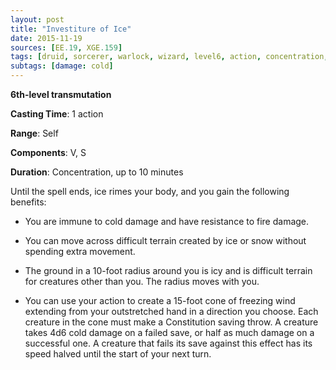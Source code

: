 ```yaml
---
layout: post
title: "Investiture of Ice"
date: 2015-11-19
sources: [EE.19, XGE.159]
tags: [druid, sorcerer, warlock, wizard, level6, action, concentration, transmutation]
subtags: [damage: cold]
---
```


**6th-level transmutation**

**Casting Time**: 1 action

**Range**: Self

**Components**: V, S

**Duration**: Concentration, up to 10 minutes

Until the spell ends, ice rimes your body, and you gain the following benefits:

 * You are immune to cold damage and have resistance to fire damage.

 * You can move across difficult terrain created by ice or snow without spending extra movement.

 * The ground in a 10-foot radius around you is icy and is difficult terrain for creatures other than you. The radius moves with you.

 * You can use your action to create a 15-foot cone of freezing wind extending from your outstretched hand in a direction you choose. Each creature in the cone must make a Constitution saving throw. A creature takes 4d6 cold damage on a failed save, or half as much damage on a successful one. A creature that fails its save against this effect has its speed halved until the start of your next turn.
